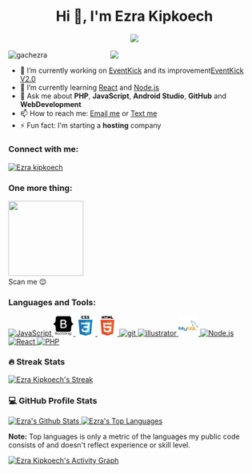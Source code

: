 <h1 align="center">Hi 👋, I'm Ezra Kipkoech</h1>
<p align="center">
  <a href="https://github.com/gachezra">
    <img src="https://readme-typing-svg.demolab.com?font=Fira+Code&pause=1000&color=FFFFFF&center=true&width=500&lines=Fullstack+developer;Mobile+applications+and+Web+applications" /></a>
</p>
<img width="300" align="right" src="https://media.giphy.com/media/Dh5q0sShxgp13DwrvG/giphy.gif"/>
<p align="left">
<img src="https://komarev.com/ghpvc/?username=gachezra&label=Profile%20views&color=0e75b6&style=flat" alt="gachezra" />
</p>

- 🔭 I’m currently working on [EventKick](https://www.github.com/gachezra/event) and its improvement[EventKick V2.0](https://www.github.com/gachezra/EventKick)
- 🌱 I’m currently learning [React](https://www.react.dev) and [Node.js](https://www.nodejs.org)
- 💬 Ask me about **PHP**, **JavaScript**, **Android Studio**, **GitHub** and **WebDevelopment**
- 📫 How to reach me: [Email me](mailto::gachomoezra@gmail.com) or [Text me](https://wa.me/254727684727)
- ⚡ Fun fact: I'm starting a **hosting** company


<h3 align="left">Connect with me:</h3>
<p align="left">

<a href="https://www.linkedin.com/in/ezra-kipkoech-96112a252/" target="blank"><img align="center" src="https://raw.githubusercontent.com/rahuldkjain/github-profile-readme-generator/master/src/images/icons/Social/linked-in-alt.svg" alt="Ezra kipkoech" height="40" width="40" /></a>
</p>

<h3 align="left">One more thing:</h3>
<a href="https://www.gachezra.github.io/port-folio" target="_blank" rel="noreferrer">
<img src="https://user-images.githubusercontent.com/71008423/234959536-7ed3af35-7f54-4f39-9f33-f1d9be3b6ee1.png" width="150" height="150"/>
<a/><br>
Scan me 😌

<h3 align="left">Languages and Tools:</h3>

<p align="left">
<a href="https://javascript.cm/" target="_blank" rel="noreferrer">
<img src="https://upload.wikimedia.org/wikipedia/commons/thumb/7/73/Javascript-736400_960_720.png/640px-Javascript-736400_960_720.png" alt="JavaScript" width="40" height="40"/>
</a>
<a href="https://getbootstrap.com" target="_blank" rel="noreferrer">
<img src="https://raw.githubusercontent.com/devicons/devicon/master/icons/bootstrap/bootstrap-plain-wordmark.svg" alt="bootstrap" width="40" height="40"/>
</a>
<a href="https://www.w3schools.com/css/" target="_blank" rel="noreferrer">
<img src="https://raw.githubusercontent.com/devicons/devicon/master/icons/css3/css3-original-wordmark.svg" alt="css3" width="40" height="40"/>
</a>
<a href="https://www.w3.org/html/" target="_blank" rel="noreferrer">
<img src="https://raw.githubusercontent.com/devicons/devicon/master/icons/html5/html5-original-wordmark.svg" alt="html5" width="40" height="40"/>
</a>
<a href="https://git-scm.com/" target="_blank" rel="noreferrer">
<img src="https://www.vectorlogo.zone/logos/git-scm/git-scm-icon.svg" alt="git" width="40" height="40"/>
</a>
<a href="https://www.adobe.com/in/products/illustrator.html" target="_blank" rel="noreferrer">
<img src="https://www.vectorlogo.zone/logos/adobe_illustrator/adobe_illustrator-icon.svg" alt="illustrator" width="40" height="40"/>
</a>
<a href="https://www.mysql.com/" target="_blank" rel="noreferrer">
<img src="https://raw.githubusercontent.com/devicons/devicon/master/icons/mysql/mysql-original-wordmark.svg" alt="mysql" width="40" height="40"/>
</a>
<a href="nodejs.org" target="_blank" rel="noreferrer">
<img src="https://upload.wikimedia.org/wikipedia/commons/thumb/7/7e/Node.js_logo_2015.svg/640px-Node.js_logo_2015.svg.png" alt="Node.js" width="140" height="40"/>
</a>
<a href="react.dev/" target="_blank" rel="noreferrer">
<img src="https://upload.wikimedia.org/wikipedia/commons/thumb/a/a7/React-icon.svg/640px-React-icon.svg.png" alt="React" width="40" height="40"/>
</a>
<a href="php.net" target="_blank" rel="noreferrer">
<img src="https://upload.wikimedia.org/wikipedia/commons/thumb/2/27/PHP-logo.svg/640px-PHP-logo.svg.png" alt="PHP" width="40" height="40"/>
</a>
  
<h3>🔥 Streak Stats</h3>
  <p>
    <a href="https://github.com/gachezra">
      <img alt="Ezra Kipkoech's Streak" src="https://streak-stats.demolab.com?user=gachezra&theme=dark"/>
    </a>
  </p>
  
<h3>💻 GitHub Profile Stats</h3>

  <a href="https://github.com/gachezra">
  <img alt="Ezra's Github Stats" src="https://denvercoder1-github-readme-stats.vercel.app/api/?username=gachezra&show_icons=true&include_all_commits=true&count_private=true&theme=react&hide_border=true&bg_color=1F222E&title_color=F85D7F&icon_color=F8D866" height="192px"/>
  </a><a href="https://github.com/gachezra">
  <img alt="Ezra's Top Languages" src="https://denvercoder1-github-readme-stats.vercel.app/api/top-langs/?username=gachezra&langs_count=8&layout=compact&theme=react&hide_border=true&bg_color=1F222E&title_color=F85D7F&icon_color=F8D866&hide=Jupyter%20Notebook,Roff" height="192px"/>
  </a>
  <br/>
  
 <b>Note:</b> Top languages is only a metric of the languages my public code consists of and doesn't reflect experience or skill level.
  

  <a href="https://github.com/gachezra">
  <img alt="Ezra Kipkoech's Activity Graph" src="https://github-readme-activity-graph.cyclic.app/graph/?username=gachezra&bg_color=1F222E&color=F8D866&line=F85D7F&point=FFFFFF&hide_border=true" />
  </a>
  
 
